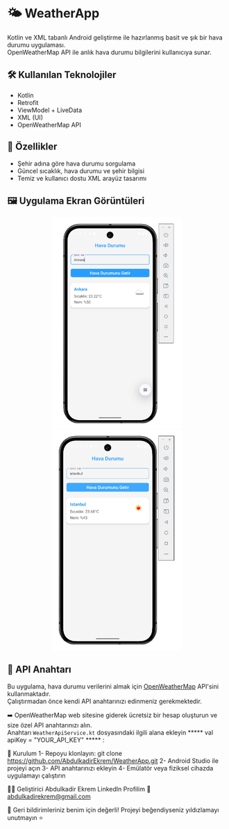 # 🌤️ WeatherApp

Kotlin ve XML tabanlı Android geliştirme ile hazırlanmış basit ve şık bir hava durumu uygulaması.  
OpenWeatherMap API ile anlık hava durumu bilgilerini kullanıcıya sunar.

## 🛠️ Kullanılan Teknolojiler

- Kotlin
- Retrofit
- ViewModel + LiveData
- XML (UI)
- OpenWeatherMap API

## 📱 Özellikler

- Şehir adına göre hava durumu sorgulama
- Güncel sıcaklık, hava durumu ve şehir bilgisi
- Temiz ve kullanıcı dostu XML arayüz tasarımı

## 🖼️ Uygulama Ekran Görüntüleri

<p align="center">
  <img src="https://github.com/AbdulkadirEkrem/WeatherApp/blob/main/WeatherAppAPI.PNG" alt="Ana ekran" width="300" />
  <img src="https://github.com/AbdulkadirEkrem/WeatherApp/blob/main/WeatherAppAPI2.PNG" alt="Sonuç ekranı" width="300" />
</p>


## 🔑 API Anahtarı

Bu uygulama, hava durumu verilerini almak için [OpenWeatherMap](https://openweathermap.org/api) API'sini kullanmaktadır.  
Çalıştırmadan önce kendi API anahtarınızı edinmeniz gerekmektedir.

➡️ OpenWeatherMap web sitesine giderek ücretsiz bir hesap oluşturun ve size özel API anahtarınızı alın.  
Anahtarı `WeatherApiService.kt` dosyasındaki ilgili alana ekleyin ***** val apiKey = "YOUR_API_KEY" ***** :

🚀 Kurulum
1- Repoyu klonlayın:
git clone https://github.com/AbdulkadirEkrem/WeatherApp.git
2- Android Studio ile projeyi açın
3- API anahtarınızı ekleyin
4- Emülatör veya fiziksel cihazda uygulamayı çalıştırın

👨‍💻 Geliştirici
Abdulkadir Ekrem
LinkedIn Profilim
📧 abdulkadirekrem@gmail.com

📌 Geri bildirimleriniz benim için değerli! Projeyi beğendiyseniz yıldızlamayı unutmayın ⭐
